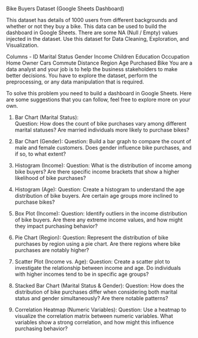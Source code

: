 Bike Buyers Dataset (Google Sheets Dashboard)

This dataset has details of 1000 users from different backgrounds and whether or not they buy a bike. This data can be used to build the dashboard in Google Sheets. There are some NA (Null / Empty) values injected in the dataset. Use this dataset for Data Cleaning, Exploration, and Visualization.

Columns -
ID 
Marital Status 
Gender 
Income 
Children 
Education 
Occupation 
Home Owner 
Cars 
Commute Distance 
Region 
Age 
Purchased Bike
You are a data analyst and your job is to help the business stakeholders to make better decisions. You have to explore the dataset, perform the preprocessing, or any data manipulation that is required. 

To solve this problem you need to build a dashboard in Google Sheets. Here are some suggestions that you can follow, feel free to explore more on your own.
1. Bar Chart (Marital Status):  
Question: How does the count of bike purchases vary among different marital statuses? Are married individuals more likely to purchase bikes?
2. Bar Chart (Gender):
Question: Build a bar graph to compare the count of male and female customers. Does gender influence bike purchases, and if so, to what extent?


3. Histogram (Income):
Question: What is the distribution of income among bike buyers? Are there specific income brackets that show a higher likelihood of bike purchases?
4. Histogram (Age):
Question: Create a histogram to understand the age distribution of bike buyers. Are certain age groups more inclined to purchase bikes?
5. Box Plot (Income):
Question: Identify outliers in the income distribution of bike buyers. Are there any extreme income values, and how might they impact purchasing behavior?
6. Pie Chart (Region):
Question: Represent the distribution of bike purchases by region using a pie chart. Are there regions where bike purchases are notably higher?
7. Scatter Plot (Income vs. Age):
Question: Create a scatter plot to investigate the relationship between income and age. Do individuals with higher incomes tend to be in specific age groups?
8. Stacked Bar Chart (Marital Status & Gender):
Question: How does the distribution of bike purchases differ when considering both marital status and gender simultaneously? Are there notable patterns?
9. Correlation Heatmap (Numeric Variables):
Question: Use a heatmap to visualize the correlation matrix between numeric variables. What variables show a strong correlation, and how might this influence purchasing behavior?
